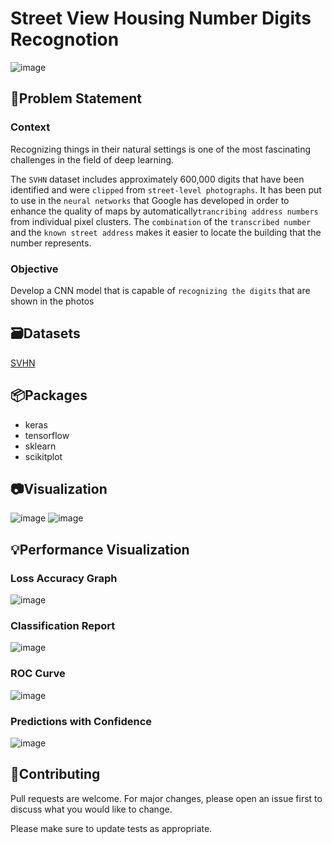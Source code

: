 # Street View Housing Number Digits Recognotion

![image](https://user-images.githubusercontent.com/113231185/213877261-b7715257-75f0-4768-9d08-df66326a1e14.png)


## 💫Problem Statement
### Context
Recognizing things in their natural settings is one of the most fascinating challenges in the field of deep learning.

The `SVHN` dataset includes approximately 600,000 digits that have been identified and were `clipped` from `street-level photographs`. It has been put to use in the `neural networks` that Google has developed in order to enhance the quality of maps by automatically`trancribing address numbers` from individual pixel clusters. The `combination` of the `transcribed number` and the `known street address` makes it easier to locate the building that the number represents.

### Objective
Develop a CNN model that is capable of `recognizing the digits` that are shown in the photos


## 🗃️Datasets

[SVHN](https://drive.google.com/file/d/1rSKTTHYzT9scuLB90XSX-0JqEWuchMCZ/view)

## 📦Packages
- keras
- tensorflow
- sklearn
- scikitplot

## 📷Visualization
![image](https://user-images.githubusercontent.com/113231185/213877494-f64fbb40-32ce-44e2-b4f2-fca3be610d8c.png)
![image](https://user-images.githubusercontent.com/113231185/213878520-8efe8895-6a6d-46f5-903a-3292a6807ed1.png)


## 💡Performance Visualization
### Loss Accuracy Graph
![image](https://user-images.githubusercontent.com/113231185/213877575-406b972a-13ba-4d27-92df-223970e0009e.png)
### Classification Report
![image](https://user-images.githubusercontent.com/113231185/213878658-dec691d2-d39a-469f-aed7-27e3cdee5dde.png)
### ROC Curve
![image](https://user-images.githubusercontent.com/113231185/213877646-99962a1a-e839-4056-80fb-912f35f3fd9f.png)
### Predictions with Confidence
![image](https://user-images.githubusercontent.com/113231185/213877721-d258bcd4-fce3-4cf1-9dd4-c9b32ac17d07.png)

## 👋Contributing

Pull requests are welcome. For major changes, please open an issue first
to discuss what you would like to change.

Please make sure to update tests as appropriate.


